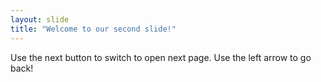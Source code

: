 ```yaml
---
layout: slide
title: "Welcome to our second slide!"
---
```

Use the next button to switch to open next page.
Use the left arrow to go back!